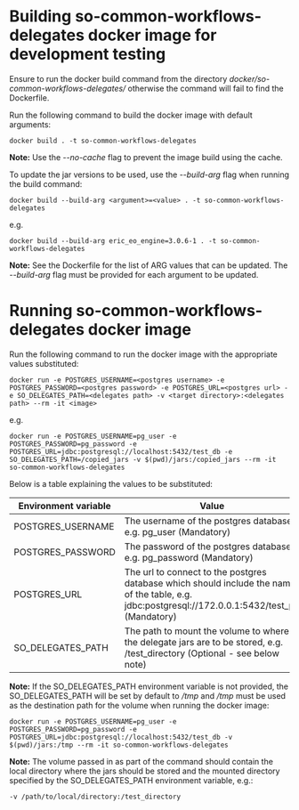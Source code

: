 # Building so-common-workflows-delegates docker image for development testing
Ensure to run the docker build command from the directory *docker/so-common-workflows-delegates/* otherwise the command will fail to find the Dockerfile.

Run the following command to build the docker image with default arguments:

```
docker build . -t so-common-workflows-delegates
```
**Note:** Use the *--no-cache* flag to prevent the image build using the cache.

To update the jar versions to be used, use the *--build-arg* flag when running the build command:
```
docker build --build-arg <argument>=<value> . -t so-common-workflows-delegates
```
e.g.
```
docker build --build-arg eric_eo_engine=3.0.6-1 . -t so-common-workflows-delegates
```
**Note:** See the Dockerfile for the list of ARG values that can be updated. The *--build-arg* flag must be provided for each argument to be updated.

# Running so-common-workflows-delegates docker image

Run the following command to run the docker image with the appropriate values substituted:

```
docker run -e POSTGRES_USERNAME=<postgres username> -e POSTGRES_PASSWORD=<postgres password> -e POSTGRES_URL=<postgres url> -e SO_DELEGATES_PATH=<delegates path> -v <target directory>:<delegates path> --rm -it <image>
```

e.g.
```
docker run -e POSTGRES_USERNAME=pg_user -e POSTGRES_PASSWORD=pg_password -e POSTGRES_URL=jdbc:postgresql://localhost:5432/test_db -e SO_DELEGATES_PATH=/copied_jars -v $(pwd)/jars:/copied_jars --rm -it so-common-workflows-delegates
```
Below is a table explaining the values to be substituted:

| Environment variable | Value                                                                                                                                             |
|----------------------|---------------------------------------------------------------------------------------------------------------------------------------------------|
| POSTGRES_USERNAME    | The username of the postgres database, e.g. pg_user (Mandatory)                                                                                   |
| POSTGRES_PASSWORD    | The password of the postgres database, e.g. pg_password (Mandatory)                                                                               |
| POSTGRES_URL         | The url to connect to the postgres database which should include the name of the table, e.g. jdbc:postgresql://172.0.0.1:5432/test_pg (Mandatory) |
| SO_DELEGATES_PATH    | The path to mount the volume to where the delegate jars are to be stored, e.g. /test_directory (Optional - see below note)                        |

**Note:** If the SO_DELEGATES_PATH environment variable is not provided, the SO_DELEGATES_PATH will be set by default to */tmp* and */tmp* must be used as the destination path for the volume when running the docker image:

```
docker run -e POSTGRES_USERNAME=pg_user -e POSTGRES_PASSWORD=pg_password -e POSTGRES_URL=jdbc:postgresql://localhost:5432/test_db -v $(pwd)/jars:/tmp --rm -it so-common-workflows-delegates
```

**Note:** The volume passed in as part of the command should contain the local directory where the jars should be stored and the mounted directory specified by the SO_DELEGATES_PATH environment variable, e.g.:

```
-v /path/to/local/directory:/test_directory
```
